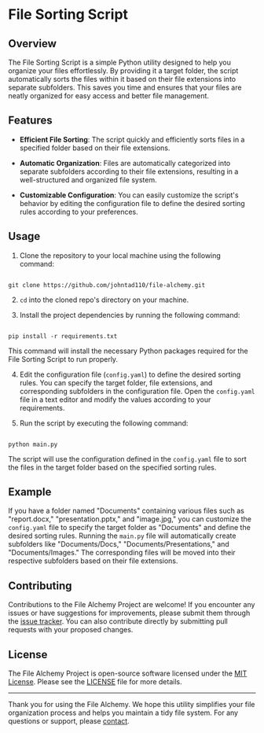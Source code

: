 # File Sorting Script

## Overview

The File Sorting Script is a simple Python utility designed to help you organize your files effortlessly. By providing it a target folder, the script automatically sorts the files within it based on their file extensions into separate subfolders. This saves you time and ensures that your files are neatly organized for easy access and better file management.

## Features

- **Efficient File Sorting**: The script quickly and efficiently sorts files in a specified folder based on their file extensions.

- **Automatic Organization**: Files are automatically categorized into separate subfolders according to their file extensions, resulting in a well-structured and organized file system.

- **Customizable Configuration**: You can easily customize the script's behavior by editing the configuration file to define the desired sorting rules according to your preferences.

## Usage

1. Clone the repository to your local machine using the following command:

```

git clone https://github.com/johntad110/file-alchemy.git

```

2. `cd` into the cloned repo's directory on your machine.

3. Install the project dependencies by running the following command:

```

pip install -r requirements.txt

```

This command will install the necessary Python packages required for the File Sorting Script to run properly.

4. Edit the configuration file (`config.yaml`) to define the desired sorting rules. You can specify the target folder, file extensions, and corresponding subfolders in the configuration file. Open the `config.yaml` file in a text editor and modify the values according to your requirements.

5. Run the script by executing the following command:

```

python main.py

```

The script will use the configuration defined in the `config.yaml` file to sort the files in the target folder based on the specified sorting rules.

## Example

If you have a folder named "Documents" containing various files such as "report.docx," "presentation.pptx," and "image.jpg," you can customize the `config.yaml` file to specify the target folder as "Documents" and define the desired sorting rules. Running the `main.py` file will automatically create subfolders like "Documents/Docs," "Documents/Presentations," and "Documents/Images." The corresponding files will be moved into their respective subfolders based on their file extensions.

## Contributing

Contributions to the File Alchemy Project are welcome! If you encounter any issues or have suggestions for improvements, please submit them through the [issue tracker](https://github.com/johntad110/file-alchemy/issues). You can also contribute directly by submitting pull requests with your proposed changes.

## License

The File Alchemy Project is open-source software licensed under the [MIT License](https://opensource.org/licenses/MIT). Please see the [LICENSE](https://github.com/johntad110/file-alchemy/blob/main/LICENSE) file for more details.

---

Thank you for using the File Alchemy. We hope this utility simplifies your file organization process and helps you maintain a tidy file system. For any questions or support, please [contact](mailto:johntad110@gmail.com).
